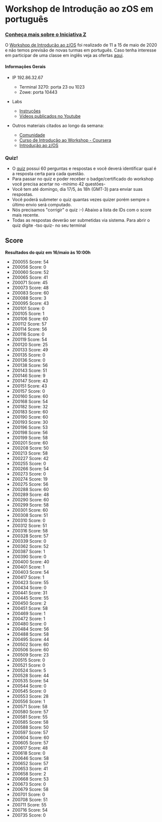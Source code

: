 # Workshop de Introdução ao zOS em português

### [Conheça mais sobre o Iniciativa Z](http://ibm.biz/iniciativaz)

O [Workshop de Introdução ao z/OS](https://www.meetup.com/iniciativaz/events/270049483/) foi realizado de 11 a 15 de maio de 2020 e não temos previsão de novas turmas em português. Caso tenha interesse em participar de uma classe em inglês veja as ofertas [aqui](http://ibm.biz/zOSclass). 

#### Informações Gerais

- IP 192.86.32.67
  - Terminal 3270: porta 23 ou 1023
  - Zowe: porta 10443

- Labs
  - [Instruções](http://dtsc.dfw.ibm.com/MVSDS/'HTTPD2.APPS.ZOSCLASS.PDF(ZLABS)')
  - [Vídeos publicados no Youtube](https://www.youtube.com/playlist?list=PLt8B29DbbvgvZTpxEOEdQZ_Nq2A4nFifl)

- Outros materiais citados ao longo da semana: 
  - [Comunidade](https://www.ibm.com/community/z/talent)
  - [Curso de Introdução ao Workshop - Coursera](https://www.coursera.org/promo/ibm-z-promo?utm_source=IBM&utm_medium=institutions&utm_campaign=PcertZ)
  - [Introdução ao z/OS](http://ibm.biz/zosintro)

### Quiz!

- O [quiz](http://dtsc.dfw.ibm.com/MVSDS/'HTTPD2.APPS.ZOSCLASS.PDF(QUIZ)') possui 60 perguntas e respostas e você deverá identificar qual é a resposta certa para cada questão.
-  Para passar no quiz e poder receber o badge/certificado do workshop você precisa acertar no -mínimo 42 questões-
- Você tem até domingo, dia 17/5, às 18h (GMT-3) para enviar suas respostas.
- Você poderá submeter o quiz quantas vezes quizer porém sempre o último envio será computado.
- Nós precisamos "corrigir" o quiz :-) Abaixo a lista de IDs com o score mais recente.
- Todas as respostas deverão ser submetidas via sistema. Para abrir o quiz digite -tso quiz- no seu terminal

## Score
**Resultados do quiz em 16/maio às 10:00h**

- Z00055 Score: 54
- Z00056 Score: 0
- Z00060 Score: 52
- Z00065 Score: 41
- Z00071 Score: 45
- Z00073 Score: 48
- Z00083 Score: 60
- Z00088 Score: 3
- Z00095 Score: 43
- Z00101 Score: 0
- Z00105 Score: 1
- Z00106 Score: 60
- Z00112 Score: 57
- Z00114 Score: 56
- Z00116 Score: 0
- Z00119 Score: 54
- Z00120 Score: 25
- Z00133 Score: 49
- Z00135 Score: 0
- Z00136 Score: 0
- Z00138 Score: 56
- Z00143 Score: 51
- Z00146 Score: 9
- Z00147 Score: 43
- Z00151 Score: 43
- Z00157 Score: 0
- Z00160 Score: 60
- Z00168 Score: 54
- Z00182 Score: 32
- Z00183 Score: 60
- Z00190 Score: 60
- Z00193 Score: 30
- Z00196 Score: 53
- Z00198 Score: 56
- Z00199 Score: 58
- Z00201 Score: 60
- Z00208 Score: 50
- Z00213 Score: 58
- Z00227 Score: 42
- Z00255 Score: 0
- Z00266 Score: 54
- Z00273 Score: 0
- Z00274 Score: 19
- Z00275 Score: 56
- Z00288 Score: 60
- Z00289 Score: 48
- Z00290 Score: 60
- Z00299 Score: 58
- Z00301 Score: 60
- Z00308 Score: 51
- Z00310 Score: 0
- Z00312 Score: 51
- Z00316 Score: 58
- Z00328 Score: 57
- Z00339 Score: 0
- Z00362 Score: 52
- Z00387 Score: 1
- Z00390 Score: 0
- Z00400 Score: 40
- Z00401 Score: 1
- Z00403 Score: 54
- Z00417 Score: 1
- Z00423 Score: 55
- Z00434 Score: 0
- Z00441 Score: 31
- Z00445 Score: 55
- Z00450 Score: 2
- Z00451 Score: 58
- Z00469 Score: 1
- Z00472 Score: 1
- Z00480 Score: 0
- Z00484 Score: 56
- Z00488 Score: 58
- Z00495 Score: 44
- Z00502 Score: 60
- Z00506 Score: 60
- Z00509 Score: 23
- Z00515 Score: 0
- Z00521 Score: 0
- Z00524 Score: 5
- Z00528 Score: 44
- Z00535 Score: 54
- Z00544 Score: 0
- Z00545 Score: 0
- Z00553 Score: 28
- Z00556 Score: 1
- Z00571 Score: 58
- Z00580 Score: 57
- Z00581 Score: 55
- Z00585 Score: 58
- Z00588 Score: 50
- Z00597 Score: 57
- Z00604 Score: 60
- Z00605 Score: 57
- Z00617 Score: 48
- Z00618 Score: 0
- Z00646 Score: 58
- Z00652 Score: 57
- Z00653 Score: 41
- Z00658 Score: 2
- Z00668 Score: 53
- Z00673 Score: 0
- Z00679 Score: 58
- Z00701 Score: 0
- Z00708 Score: 51
- Z00711 Score: 55
- Z00716 Score: 54
- Z00735 Score: 0
